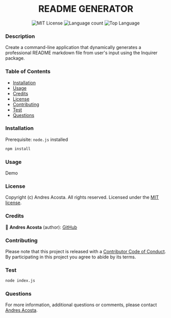 <h1 align="center"> README GENERATOR </h1>

<div align="center"> 

![MIT License](https://img.shields.io/apm/l/atomic-design-ui.svg?) ![Language count](https://img.shields.io/github/languages/count/acosta-andres-r/trip-planner) ![Top Language](https://img.shields.io/github/languages/top/acosta-andres-r/trip-planner) 
</div>


### Description

Create a command-line application that dynamically generates a professional README markdown file from user's input using the Inquirer package.


### Table of Contents

* [Installation](#installation)
* [Usage](#usage)
* [Credits](#credits)
* [License](#license)
* [Contributing](#contributing)
* [Test](#test)
* [Questions](#questions)


### Installation

Prerequisite: `node.js` installed

```sh
npm install
```


### Usage

Demo
<!-- Deployed app URL? -->
<!-- - Link to [deployed App](https://acosta-andres-r.github.io/Portfolio/) -->


### License

Copyright (c) Andres Acosta. All rights reserved.
Licensed under the [MIT license](LICENSE.md).


### Credits



👤 **Andres Acosta** (author): [GitHub](https://github.com/acosta-andres-r)
### Contributing

Please note that this project is released with a [Contributor Code of Conduct](CODE_OF_CONDUCT.md). By participating in this project you agree to abide by its terms.

### Test

```sh
node index.js
```

### Questions

 For more information, additional questions or comments, please contact [Andres Acosta](https://github.com/acosta-andres-r).
